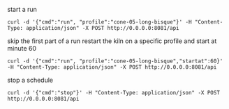 start a run

    curl -d '{"cmd":"run", "profile":"cone-05-long-bisque"}' -H "Content-Type: application/json" -X POST http://0.0.0.0:8081/api

skip the first part of a run
restart the kiln on a specific profile and start at minute 60

    curl -d '{"cmd":"run", "profile":"cone-05-long-bisque","startat":60}' -H "Content-Type: application/json" -X POST http://0.0.0.0:8081/api

stop a schedule

    curl -d '{"cmd":"stop"}' -H "Content-Type: application/json" -X POST http://0.0.0.0:8081/api
